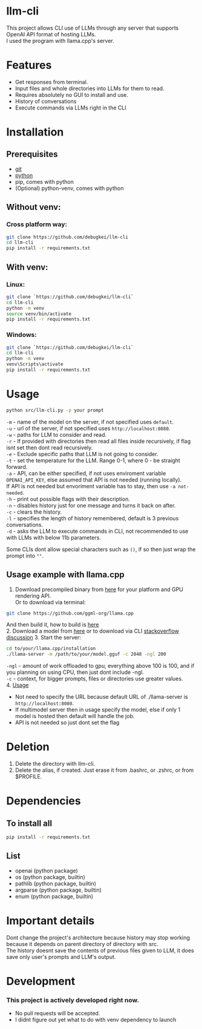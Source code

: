 # llm-cli
This project allows CLI use of LLMs through any server that supports OpenAI API format of hosting LLMs.  
I used the program with llama.cpp's server.  

# Features
* Get responses from terminal.
* Input files and whole directories into LLMs for them to read.
* Requires absolutely no GUI to install and use.  
* History of conversations
* Execute commands via LLMs right in the CLI

# Installation
## Prerequisites
* [git](https://git-scm.com/)
* [python](https://www.python.org/)
* pip, comes with python
* (Optional) python-venv, comes with python

## Without venv:
### Cross platform way:
```sh
git clone https://github.com/debugkei/llm-cli
cd llm-cli
pip install -r requirements.txt
```
## With venv:
### Linux:
```sh
git clone `https://github.com/debugkei/llm-cli`  
cd llm-cli  
python -m venv  
source venv/bin/activate  
pip install -r requirements.txt  
```
### Windows:
```sh
git clone `https://github.com/debugkei/llm-cli`  
cd llm-cli  
python -m venv  
venv\Scripts\activate  
pip install -r requirements.txt  
```

# Usage
```sh
python src/llm-cli.py -p your prompt
```
`-m` - name of the model on the server, if not specified uses `default`.  
`-u` - url of the server, if not specified uses `http://localhost:8080`.  
`-w` - paths for LLM to consider and read.  
`-r` - If provided with directories then read all files inside recursively, if flag isnt set then dont read recursively.  
`-e` - Exclude specific paths that LLM is not going to consider.  
`-t` - set the temperature for the LLM. Range 0-1, where 0 - be straight forward.  
`-a` - API, can be either specified, if not uses enviroment variable `OPENAI_API_KEY`, else assumed that API is not needed (running locally).  
  If API is not needed but envoriment variable has to stay, then use `-a not-needed`.  
`-h` - print out possible flags with their description.  
`-n` - disables history just for one message and turns it back on after.  
`-c` - clears the history.  
`-l` - specifies the length of history remembered, default is 3 previous conversations.  
`-d` - asks the LLM to execute commands in CLI, not recommended to use with LLMs with below 11b parameters.  

Some CLIs dont allow special characters such as `()`, if so then just wrap the prompt into `""`.  

## Usage example with llama.cpp
1. Download precompiled binary from [here](https://github.com/ggml-org/llama.cpp/releases) for your platform and GPU rendering API.  
  Or to download via terminal:
  ```sh
  git clone https://github.com/ggml-org/llama.cpp
  ```
  And then build it, how to build is [here](https://github.com/ggml-org/llama.cpp#building-the-project)  
2. Download a model from [here](https://huggingface.co/) or to download via CLI [stackoverflow discussion](https://stackoverflow.com/questions/67595500/how-to-download-a-model-from-huggingface)
3. Start the server:  
```sh
cd to/your/llama.cpp/installation  
./llama-server -m /path/to/your/model.gguf -c 2048 -ngl 200  
```
`-ngl` - amount of work offloaded to gpu, everything above 100 is 100, and if you planning on using CPU, then just dont include -ngl.  
`-c` - context, for bigger prompts, files or directories use greater values.  
4. [Usage](#usage)  
  * Not need to specify the URL because default URL of ./llama-server is `http://localhost:8080`.  
  * If multimodel server then in usage specify the model, else if only 1 model is hosted then default will handle the job.
  * API is not needed so just dont set the flag

# Deletion
1. Delete the directory with llm-cli.  
2. Delete the alias, if created. Just erase it from .bashrc, or .zshrc, or from $PROFILE.

# Dependencies
## To install all
```sh
pip install -r requirements.txt  
```
## List
* openai (python package)
* os (python package, builtin)
* pathlib (python package, builtin)
* argparse (python package, builtin)
* enum (python package, builtin)

# Important details
Dont change the project's architecture because history may stop working because it depends on parent directory of directory with src.  
The history doesnt save the contents of previous files given to LLM, it does save only user's prompts and LLM's output.  

# Development
### This project is actively developed right now.
* No pull requests will be accepted.
* I didnt figure out yet what to do with venv dependency to launch
